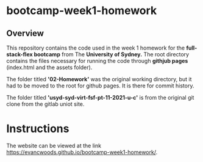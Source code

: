 # bootcamp-week1-homework

## Overview

This repository contains the code used in the week 1 homework for the **full-stack-flex bootcamp** from The **University of Sydney.** The root directory contains the files necessary for running the code through **githjub pages** (index.html and the assets folder).

The folder titled **'02-Homework'** was the original working directory, but it had to be moved to the root for github pages. It is there for commit history.

The folder titled **'usyd-syd-virt-fsf-pt-11-2021-u-c'** is from the original git clone from the gitlab uniot site.


# Instructions

The website can be viewed at the link https://evancwoods.github.io/bootcamp-week1-homework/.
